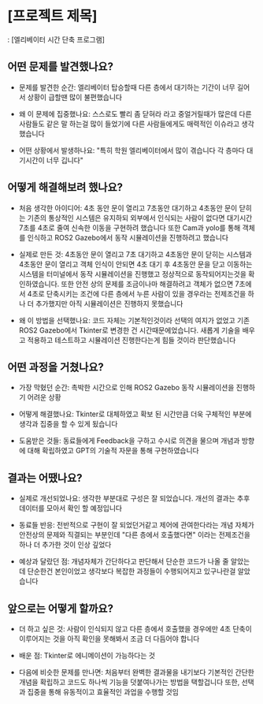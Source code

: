 # [프로젝트 제목]

: [엘리베이터 시간 단축 프로그램]

## 어떤 문제를 발견했나요?

- 문제를 발견한 순간: 엘리베이터 탑승할때 다른 층에서 대기하는 기간이 너무 길어서 상황이 급할땐 많이 불편했습니다

- 왜 이 문제에 집중했나요: 스스로도 빨리 좀 닫혀라 라고 중얼거릴때가 많은데 다른 사람들도 같은 말 하는걸 많이 들었기에 다른 사람들에게도 매력적인 이슈라고 생각했습니다

- 어떤 상황에서 발생하나요: "특히 학원 엘리베이터에서 많이 겪습니다 각 층마다 대기시간이 너무 깁니다"

## 어떻게 해결해보려 했나요?

- 처음 생각한 아이디어: 4초 동안 문이 열리고 7초동안 대기하고 4초동안 문이 닫히는 기존의 통상적인 시스템은 유지하되 외부에서 인식되는 사람이 없다면 대기시간 7초를 4초로 줄여 신속한 이동을 구현하려 했습니다 또한 Cam과 yolo를 통해 객체를 인식하고 ROS2 Gazebo에서 동작 시뮬레이션을 진행하려고 했습니다

- 실제로 만든 것: 4초동안 문이 열리고 7초 대기하고 4초동안 문이 닫히는 시스템과 4초동안 문이 열리고 객체 인식이 안되면 4초 대기 후 4초동안 문을 닫고 이동하는 시스템을 터미널에서 동작 시뮬레이션을 진행했고 정상적으로 동작되어지는것을 확인하였습니다. 또한 안전 상의 문제를 조금이나마 해결하려고 객체가 없으면 7초에서 4초로 단축시키는 조건에 다른 층에서 누른 사람이 있을 경우라는 전제조건을 하나 더 추가했지만 아직 시뮬레이션은 진행하지 못했습니다

- 왜 이 방법을 선택했나요: 코드 자체는 기본적인것이라 선택의 여지가 없었고 기존 ROS2 Gazebo에서 Tkinter로 변경한 건 시간때문에었습니다. 새롭게 기술을 배우고 적용하고 테스트하고 시뮬레이션 진행한다는게 힘들 것이라 판단했습니다

## 어떤 과정을 거쳤나요?

- 가장 막혔던 순간: 촉박한 시간으로 인해 ROS2 Gazebo 동작 시뮬레이션을 진행하기 어려운 상황

- 어떻게 해결했나요: Tkinter로 대체하였고 확보 된 시간만큼 더욱 구체적인 부분에 생각과 집중을 할 수 있게 됬습니다

- 도움받은 것들: 동료들에게 Feedback을 구하고 수시로 의견을 물으며 개념과 방향에 대해 확립하였고 GPT의 기술적 자문을 통해 구현하였습니다

## 결과는 어땠나요?

- 실제로 개선되었나요: 생각한 부분대로 구성은 잘 되었습니다. 개선의 결과는 추후 데이터를 모아서 확인 할 예정입니다

- 동료들 반응: 전반적으로 구현이 잘 되었던거같고 제어에 관여한다라는 개념 자체가 안전상의 문제와 직결되는 부분인데 "다른 층에서 호출했다면" 이라는 전제조건을 하나 더 추가한 것이 인상 깊었다

- 예상과 달랐던 점: 개념자체가 간단하다고 판단해서 단순한 코드가 나올 줄 알았는데 단순한건 본인이었고 생각보다 복잡한 과정들이 수행되어지고 있구나란걸 알았습니다

## 앞으로는 어떻게 할까요?

- 더 하고 싶은 것: 사람이 인식되지 않고 다른 층에서 호출했을 경우에만 4초 단축이 이루어지는 것을 아직 확인을 못해봐서 조금 더 다듬어야 합니다

- 배운 점: Tkinter로 에니메이션이 가능하다는 것

- 다음에 비슷한 문제를 만나면: 처음부터 완벽한 결과물을 내기보다 기본적인 간단한 개념을 확립하고 코드도 하나씩 기능을 덧붙여나가는 방법을 택할겁니다 또한, 선택과 집중을 통해 유동적이고 효율적인 과업을 수행할 것임